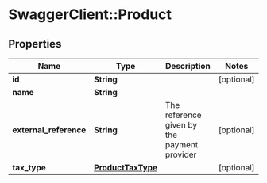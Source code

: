 # SwaggerClient::Product

## Properties
Name | Type | Description | Notes
------------ | ------------- | ------------- | -------------
**id** | **String** |  | [optional] 
**name** | **String** |  | 
**external_reference** | **String** | The reference given by the payment provider | [optional] 
**tax_type** | [**ProductTaxType**](ProductTaxType.md) |  | [optional] 

